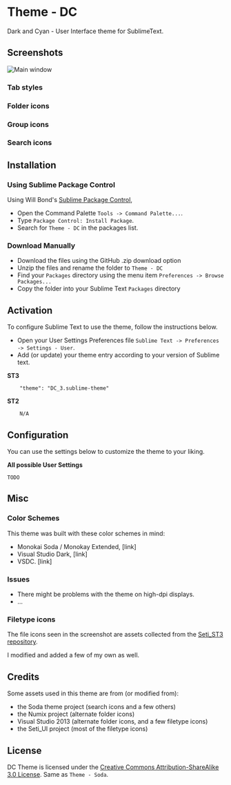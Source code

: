# Theme - DC

Dark and Cyan - User Interface theme for SublimeText.

## Screenshots

![Main window](http://i.imgur.com/VBAWDsQ.png)

### Tab styles

### Folder icons

### Group icons

### Search icons


## Installation

### Using Sublime Package Control

Using Will Bond's [Sublime Package Control](http://wbond.net/sublime_packages/package_control),

- Open the Command Palette `Tools -> Command Palette...`.
- Type `Package Control: Install Package`.
- Search for `Theme - DC` in the packages list.

### Download Manually
* Download the files using the GitHub .zip download option
* Unzip the files and rename the folder to `Theme - DC`
* Find your `Packages` directory using the menu item  `Preferences -> Browse Packages...`
* Copy the folder into your Sublime Text `Packages` directory

## Activation
To configure Sublime Text to use the theme, follow the instructions below.

* Open your User Settings Preferences file `Sublime Text -> Preferences -> Settings - User`.
* Add (or update) your theme entry according to your version of Sublime text.

**ST3**

```
    "theme": "DC_3.sublime-theme"
```
**ST2**

```
    N/A
```

## Configuration
You can use the settings below to customize the theme to your liking.

**All possible User Settings**

    TODO

## Misc

### Color Schemes
This theme was built with these color schemes in mind:

- Monokai Soda / Monokay Extended, [link]
- Visual Studio Dark, [link]
- VSDC. [link]

### Issues
- There might be problems with the theme on high-dpi displays.
- ...

### Filetype icons
The file icons seen in the screenshot are assets collected from the [Seti_ST3 repository](https://github.com/ctf0/Seti_ST3).

I modified and added a few of my own as well.

## Credits
Some assets used in this theme are from (or modified from):

- the Soda theme project (search icons and a few others)
- the Numix project (alternate folder icons)
- Visual Studio 2013 (alternate folder icons, and a few filetype icons)
- the Seti_UI project (most of the filetype icons)

## License
DC Theme is licensed under the [Creative Commons Attribution-ShareAlike 3.0 License](http://creativecommons.org/licenses/by-sa/3.0/). Same as `Theme - Soda`.

